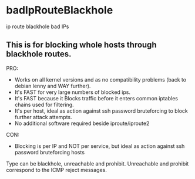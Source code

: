 # badIpRouteBlackhole
ip route blackhole bad IPs

## This is for blocking whole hosts through blackhole routes.

PRO:
   - Works on all kernel versions and as no compatibility problems (back to debian lenny and WAY further).
   - It's FAST for very large numbers of blocked ips.
   - It's FAST because it Blocks traffic before it enters common iptables chains used for filtering.
   - It's per host, ideal as action against ssh password bruteforcing to block further attack attempts.
   - No additional software required beside iproute/iproute2


CON:
   - Blocking is per IP and NOT per service, but ideal as action against ssh password bruteforcing hosts


Type can be blackhole, unreachable and prohibit. Unreachable and prohibit correspond to the ICMP reject messages.
